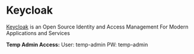 # Keycloak

[Keycloak](https://www.keycloak.org/) is an Open Source Identity and Access Management For Modern Applications and Services

**Temp Admin Access:**
User: temp-admin
PW: temp-admin
